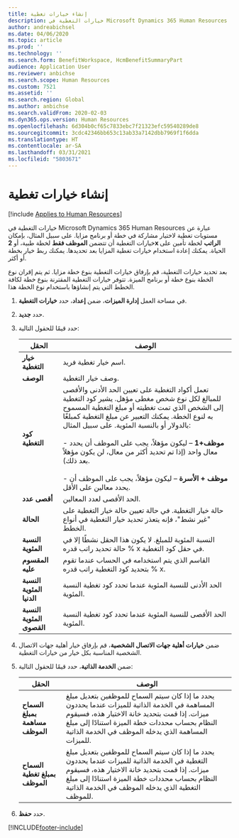 ```yaml
---
title: إنشاء خيارات تغطية
description: خيارات التغطية في Microsoft Dynamics 365 Human Resources عبارة عن مستويات تغطية لاختيار مشاركة في خطة أو برنامج مزايا.
author: andreabichsel
ms.date: 04/06/2020
ms.topic: article
ms.prod: ''
ms.technology: ''
ms.search.form: BenefitWorkspace, HcmBenefitSummaryPart
audience: Application User
ms.reviewer: anbichse
ms.search.scope: Human Resources
ms.custom: 7521
ms.assetid: ''
ms.search.region: Global
ms.author: anbichse
ms.search.validFrom: 2020-02-03
ms.dyn365.ops.version: Human Resources
ms.openlocfilehash: 6d304b0cf65c7833ebc7f21323efc59540289de8
ms.sourcegitcommit: 3cdc42346bb653c13ab33a7142dbb7969f1f6dda
ms.translationtype: HT
ms.contentlocale: ar-SA
ms.lasthandoff: 03/31/2021
ms.locfileid: "5803671"
---
```

# <a name="create-coverage-options"></a>إنشاء خيارات تغطية

[!include [Applies to Human Resources](../includes/applies-to-hr.md)]

خيارات التغطية في Microsoft Dynamics 365 Human Resources عبارة عن مستويات تغطية لاختيار مشاركة في خطة أو برنامج مزايا. على سبيل المثال، بإمكان خيارات التغطية أن تتضمن **الموظف فقط** لخطة طبية، أو **2x الراتب** لخطة تأمين على الحياة. يمكنك إعادة استخدام خيارات تغطية المزايا بعد تحديدها. يمكنك ربط خيار بخطة أو أكثر.

بعد تحديد خيارات التغطية، قم بإرفاق خيارات التغطية بنوع خطة مزايا. ثم يتم إقران نوع الخطة بنوع خطة أو برنامج الميزة. تتوفر خيارات التغطية المقترنة بنوع خطة لكافة الخطط التي يتم إنشاؤها باستخدام نوع الخطة هذا. 

1. في مساحة العمل **إدارة الميزات**، ضمن **إعداد**، حدد **خيارات التغطية**.

2. حدد **جديد**.

3. حدد قيمًا للحقول التالية:

   | الحقل | ‏‏الوصف |
   | --- | --- |
   | **خيار التغطية** | اسم خيار تغطية فريد. |
   | **‏‏الوصف** | وصف خيار التغطية. |
   | **كود التغطية** | تعمل أكواد التغطية على تعيين الحد الأدنى والأقصى للمبالغ لكل نوع شخص مغطى مؤهل. يشير كود التغطية إلى الشخص الذي تمت تغطيته أو مبلغ التغطية المسموح به لنوع الخطة. يمكنك التعبير عن مبلغ التغطية كمبلغًا بالدولار أو بالنسبة المئوية. على سبيل المثال:</br></br>- **موظف+1** – ليكون مؤهلاً، يجب على الموظف أن يحدد معال واحد (إذا تم تحديد أكثر من معال، لن يكون مؤهلاً بعد ذلك).</br></br>- **موظف + الأسرة** – ليكون مؤهلاً، يجب على الموظف أن يحدد معالين على الأقل. |
   | **أقصى عدد** | الحد الأقصى لعدد المعالين. |
   | **الحالة** | حالة خيار التغطية. في حالة تعيين حالة خيار التغطية على "غير نشط"، فإنه يتعذر تحديد خيار التغطية في أنواع الخطط. |
   | **النسبة المئوية** | النسبة المئوية للمبلغ. لا يكون هذا الحقل نشطًا إلا في حالة تحديد راتب قدره % x في حقل كود التغطية. |
   | **المقسوم عليه** | القاسم الذي يتم استخدامه في الحساب عندما تقوم بتحديد كود التغطية راتب قدره % x. |
   | **النسبة المئوية الدنيا** | الحد الأدنى للنسبة المئوية عندما تحدد كود تغطية النسبة المئوية. |
   | **النسبة المئوية القصوى** | الحد الأقصى للنسبة المئوية عندما تحدد كود تغطية النسبة المئوية. |

4. ضمن **خيارات أهلية جهات الاتصال الشخصية**، قم بإرفاق خيار أهلية جهات الاتصال الشخصية المناسبة بكل خيار من خيارات التغطية.

5. ضمن **الخدمة الذاتية**، حدد قيمًا للحقول التالية:

   | الحقل | ‏‏الوصف |
   | --- | --- |
   | **السماح بمبلغ مساهمة الموظف** | يحدد ما إذا كان سيتم السماح للموظفين بتعديل مبلغ المساهمة في الخدمة الذاتية للميزات عندما يحددون ميزات. إذا قمت بتحديد خانة الاختيار هذه، فسيقوم النظام بحساب محددات خطة الميزة استنادًا إلى مبلغ المساهمة الذي يدخله الموظف في الخدمة الذاتية للميزات. |
   | **السماح بمبلغ تغطية الموظف** | يحدد ما إذا كان سيتم السماح للموظفين بتعديل مبلغ التغطية في الخدمة الذاتية للميزات عندما يحددون ميزات. إذا قمت بتحديد خانة الاختيار هذه، فسيقوم النظام بحساب محددات خطة الميزة استنادًا إلى مبلغ التغطية الذي يدخله الموظف في الخدمة الذاتية للموظف. |

6. حدد **حفظ**. 


[!INCLUDE[footer-include](../includes/footer-banner.md)]